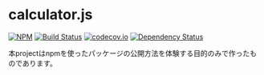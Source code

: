 # calculator.js

[![NPM](https://nodei.co/npm/calculator.js.png)](https://nodei.co/npm/calculator.js/)
[![Build Status](https://travis-ci.org/keitarou/calculator.js.svg?branch=master)](https://travis-ci.org/keitarou/calculator.js)
[![codecov.io](https://codecov.io/github/keitarou/calculator.js/coverage.svg?branch=master)](https://codecov.io/github/keitarou/calculator.js?branch=master)
[![Dependency Status](https://gemnasium.com/keitarou/calculator.js.svg)](https://gemnasium.com/keitarou/calculator.js)

本projectはnpmを使ったパッケージの公開方法を体験する目的のみで作ったものであります。
